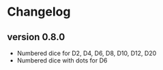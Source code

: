 # Changelog

## version 0.8.0

 - Numbered dice for D2, D4, D6, D8, D10, D12, D20
 - Numbered dice with dots for D6
